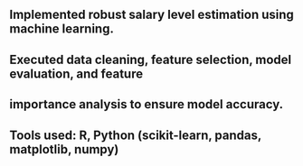 ## Implemented robust salary level estimation using machine learning.
## Executed data cleaning, feature selection, model evaluation, and feature
## importance analysis to ensure model accuracy.
## Tools used: R, Python (scikit-learn, pandas, matplotlib, numpy)
